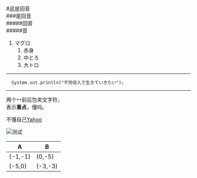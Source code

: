 #这是回音  
###是回音  
#####回音  
#####音  

1. マグロ
    1. 赤身
    1. 中とろ
    1. 大トロ
    
---

```
  System.out.println("不労収入で生きていきたい");
```

---

两个`**`前后包夹文字符，  
表示**重点**，懂吗。  

不懂自己[Yahoo](http://www.yahoo.co.jp/)


![测试](https://img2.baidu.com/it/u=2122858629,2221724194&fm=253&fmt=auto&app=138&f=GIF?w=240&h=228)

| A | B |
----|---- 
| (-1,-1) | (0,-5) |
| (-5,0) | (-3,-3) |
